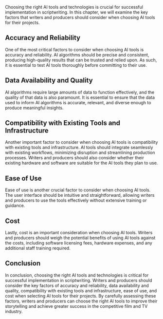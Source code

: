 

Choosing the right AI tools and technologies is crucial for successful implementation in scriptwriting. In this chapter, we will examine the key factors that writers and producers should consider when choosing AI tools for their projects.

Accuracy and Reliability
------------------------

One of the most critical factors to consider when choosing AI tools is accuracy and reliability. AI algorithms should be precise and consistent, producing high-quality results that can be trusted and relied upon. As such, it is essential to test AI tools thoroughly before committing to their use.

Data Availability and Quality
-----------------------------

AI algorithms require large amounts of data to function effectively, and the quality of that data is also paramount. It is essential to ensure that the data used to inform AI algorithms is accurate, relevant, and diverse enough to produce meaningful insights.

Compatibility with Existing Tools and Infrastructure
----------------------------------------------------

Another important factor to consider when choosing AI tools is compatibility with existing tools and infrastructure. AI tools should integrate seamlessly with existing workflows, minimizing disruption and streamlining production processes. Writers and producers should also consider whether their existing hardware and software are suitable for the AI tools they plan to use.

Ease of Use
-----------

Ease of use is another crucial factor to consider when choosing AI tools. The user interface should be intuitive and straightforward, allowing writers and producers to use the tools effectively without extensive training or guidance.

Cost
----

Lastly, cost is an important consideration when choosing AI tools. Writers and producers should weigh the potential benefits of using AI tools against the costs, including software licensing fees, hardware expenses, and any additional staff training required.

Conclusion
----------

In conclusion, choosing the right AI tools and technologies is critical for successful implementation in scriptwriting. Writers and producers should consider the key factors of accuracy and reliability, data availability and quality, compatibility with existing tools and infrastructure, ease of use, and cost when selecting AI tools for their projects. By carefully assessing these factors, writers and producers can choose the right AI tools to improve their storytelling and achieve greater success in the competitive film and TV industry.
